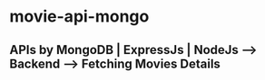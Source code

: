 # movie-api-mongo
<h2>APIs by MongoDB | ExpressJs | NodeJs --> Backend  --> Fetching Movies Details</h2>
